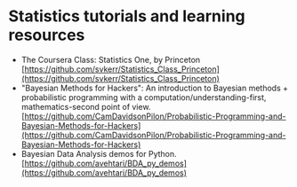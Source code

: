 # Statistics tutorials and learning resources

- The Coursera Class: Statistics One, by Princeton [https://github.com/svkerr/Statistics_Class_Princeton](https://github.com/svkerr/Statistics_Class_Princeton)
- "Bayesian Methods for Hackers": An introduction to Bayesian methods + probabilistic programming with a computation/understanding-first, mathematics-second point of view. [https://github.com/CamDavidsonPilon/Probabilistic-Programming-and-Bayesian-Methods-for-Hackers](https://github.com/CamDavidsonPilon/Probabilistic-Programming-and-Bayesian-Methods-for-Hackers)
- Bayesian Data Analysis demos for Python. [https://github.com/avehtari/BDA_py_demos](https://github.com/avehtari/BDA_py_demos)